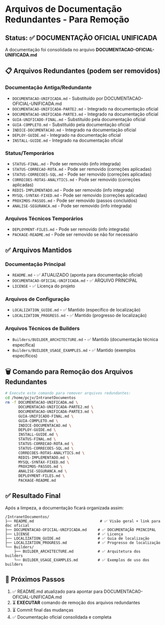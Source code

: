 # Arquivos de Documentação Redundantes - Para Remoção

## Status: ✅ DOCUMENTAÇÃO OFICIAL UNIFICADA

A documentação foi consolidada no arquivo **DOCUMENTACAO-OFICIAL-UNIFICADA.md**

## 📋 Arquivos Redundantes (podem ser removidos)

### Documentação Antiga/Redundante

- `DOCUMENTACAO-UNIFICADA.md` - Substituído por DOCUMENTACAO-OFICIAL-UNIFICADA.md
- `DOCUMENTACAO-UNIFICADA-PARTE2.md` - Integrado na documentação oficial
- `DOCUMENTACAO-UNIFICADA-PARTE3.md` - Integrado na documentação oficial
- `GUIA-UNIFICADO-FINAL.md` - Substituído pela documentação oficial
- `GUIA-COMPLETO.md` - Substituído pela documentação oficial
- `INDICE-DOCUMENTACAO.md` - Integrado na documentação oficial
- `DEPLOY-GUIDE.md` - Integrado na documentação oficial
- `INSTALL-GUIDE.md` - Integrado na documentação oficial

### Status/Temporários

- `STATUS-FINAL.md` - Pode ser removido (info integrada)
- `STATUS-CORRECAO-ROTA.md` - Pode ser removido (correções aplicadas)
- `STATUS-CORRECOES-SQL.md` - Pode ser removido (correções aplicadas)
- `CORRECOES-ROTAS-ANALYTICS.md` - Pode ser removido (correções aplicadas)
- `REDIS-IMPLEMENTADO.md` - Pode ser removido (info integrada)
- `MYSQL-SYNTAX-FIXED.md` - Pode ser removido (correções aplicadas)
- `PROXIMOS-PASSOS.md` - Pode ser removido (passos concluídos)
- `ANALISE-SEGURANCA.md` - Pode ser removido (info integrada)

### Arquivos Técnicos Temporários

- `DEPLOYMENT-FILES.md` - Pode ser removido (info integrada)
- `PACKAGE-README.md` - Pode ser removido se não for necessário

## ✅ Arquivos Mantidos

### Documentação Principal

- `README.md` - ✅ ATUALIZADO (aponta para documentação oficial)
- `DOCUMENTACAO-OFICIAL-UNIFICADA.md` - ✅ ARQUIVO PRINCIPAL
- `LICENSE` - ✅ Licença do projeto

### Arquivos de Configuração

- `LOCALIZATION_GUIDE.md` - ✅ Mantido (específico de localização)
- `LOCALIZATION_PROGRESS.md` - ✅ Mantido (progresso de localização)

### Arquivos Técnicos de Builders

- `Builders/BUILDER_ARCHITECTURE.md` - ✅ Mantido (documentação técnica específica)
- `Builders/BUILDER_USAGE_EXAMPLES.md` - ✅ Mantido (exemplos específicos)

## 🗑️ Comando para Remoção dos Arquivos Redundantes

```bash
# Execute este comando para remover arquivos redundantes:
cd /home/pcjv/IntranetDocumentos
rm -f DOCUMENTACAO-UNIFICADA.md \
      DOCUMENTACAO-UNIFICADA-PARTE2.md \
      DOCUMENTACAO-UNIFICADA-PARTE3.md \
      GUIA-UNIFICADO-FINAL.md \
      GUIA-COMPLETO.md \
      INDICE-DOCUMENTACAO.md \
      DEPLOY-GUIDE.md \
      INSTALL-GUIDE.md \
      STATUS-FINAL.md \
      STATUS-CORRECAO-ROTA.md \
      STATUS-CORRECOES-SQL.md \
      CORRECOES-ROTAS-ANALYTICS.md \
      REDIS-IMPLEMENTADO.md \
      MYSQL-SYNTAX-FIXED.md \
      PROXIMOS-PASSOS.md \
      ANALISE-SEGURANCA.md \
      DEPLOYMENT-FILES.md \
      PACKAGE-README.md
```

## ✅ Resultado Final

Após a limpeza, a documentação ficará organizada assim:

```
/IntranetDocumentos/
├── README.md                              # ✅ Visão geral + link para doc oficial
├── DOCUMENTACAO-OFICIAL-UNIFICADA.md     # ✅ DOCUMENTAÇÃO PRINCIPAL
├── LICENSE                               # ✅ Licença
├── LOCALIZATION_GUIDE.md                 # ✅ Guia de localização
├── LOCALIZATION_PROGRESS.md              # ✅ Progresso de localização
└── Builders/
    ├── BUILDER_ARCHITECTURE.md           # ✅ Arquitetura dos builders
    └── BUILDER_USAGE_EXAMPLES.md         # ✅ Exemplos de uso dos builders
```

## 🎯 Próximos Passos

1. ✅ README.md atualizado para apontar para DOCUMENTACAO-OFICIAL-UNIFICADA.md
2. ⏳ **EXECUTAR** comando de remoção dos arquivos redundantes
3. ⏳ Commit final das mudanças
4. ✅ Documentação oficial consolidada e completa
